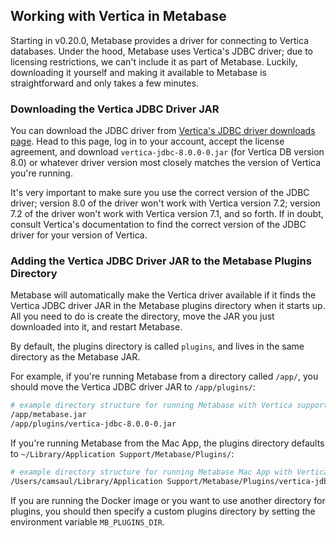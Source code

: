 ## Working with Vertica in Metabase

Starting in v0.20.0, Metabase provides a driver for connecting to Vertica databases. Under the hood, Metabase uses Vertica's JDBC driver;
due to licensing restrictions, we can't include it as part of Metabase. Luckily, downloading it yourself and making it available to Metabase
is straightforward and only takes a few minutes.

### Downloading the Vertica JDBC Driver JAR

You can download the JDBC driver from [Vertica's JDBC driver downloads page](https://my.vertica.com/download/vertica/client-drivers/).
Head to this page, log in to your account, accept the license agreement, and download `vertica-jdbc-8.0.0-0.jar` (for Vertica DB version 8.0)
or whatever driver version most closely matches the version of Vertica you're running.

It's very important to make sure you use the correct version of the JDBC driver; version
8.0 of the driver won't work with Vertica version 7.2; version 7.2 of the driver won't work with Vertica version 7.1, and so forth. If in doubt,
consult Vertica's documentation to find the correct version of the JDBC driver for your version of Vertica.

### Adding the Vertica JDBC Driver JAR to the Metabase Plugins Directory

Metabase will automatically make the Vertica driver available if it finds the Vertica JDBC driver JAR in the Metabase plugins directory when it starts up.
All you need to do is create the directory, move the JAR you just downloaded into it, and restart Metabase.

By default, the plugins directory is called `plugins`, and lives in the same directory as the Metabase JAR.

For example, if you're running Metabase from a directory called `/app/`, you should move the Vertica JDBC driver JAR to `/app/plugins/`:

```bash
# example directory structure for running Metabase with Vertica support
/app/metabase.jar
/app/plugins/vertica-jdbc-8.0.0-0.jar
```

If you're running Metabase from the Mac App, the plugins directory defaults to `~/Library/Application Support/Metabase/Plugins/`:

```bash
# example directory structure for running Metabase Mac App with Vertica support
/Users/camsaul/Library/Application Support/Metabase/Plugins/vertica-jdbc-8.0.0-0.jar
```

If you are running the Docker image or you want to use another directory for plugins, you should then specify a custom plugins directory by setting the environment variable `MB_PLUGINS_DIR`.
